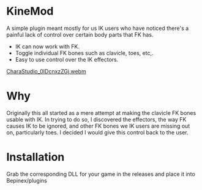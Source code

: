 # KineMod
A simple plugin meant mostly for us IK users who have noticed there's a painful lack of control over certain body parts that FK has.

- IK can now work with FK.
- Toggle individual FK bones such as clavicle, toes, etc,.
- Easy to use control over the IK effectors.

[CharaStudio_0IDcnxzZGj.webm](https://github.com/user-attachments/assets/329785b3-5195-46d2-9d61-53199e009921)

# Why
Originally this all started as a mere attempt at making the clavicle FK bones usable with IK. In trying to do so, I discovered the effectors, the way FK causes IK to be ignored, and other FK bones we IK users are missing out on, particularly toes. I decided I would give this control back to the user.

# Installation
Grab the corresponding DLL for your game in the releases and place it into Bepinex/plugins
